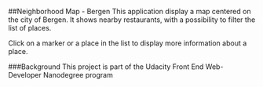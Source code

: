 ##Neighborhood Map - Bergen
This application display a map centered on the city of Bergen.
It shows nearby restaurants, with a possibility to filter the list of places.

Click on a marker or a place in the list to display more information about a place.

###Background
This project is part of the Udacity Front End Web-Developer Nanodegree program
